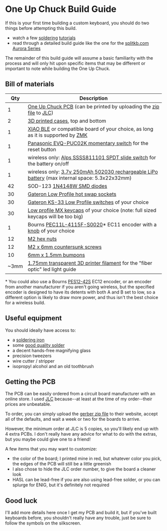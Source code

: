 # One Up Chuck Build Guide

If this is your first time building a custom keyboard,
you should do two things before attempting this build.

- watch a few [soldering][how-to-solder] [tutorials][soldering101]
- read through a detailed build guide like
  the one for the [splitkb.com Aurora Series][splitkb-build-guide]

The remainder of this build guide will assume a basic familiarity with the process
and will only hit upon specific items that may be different or important to note while
building the One Up Chuck.

## Bill of materials

| Qty  | Description                                                                                              |
| ---- | -------------------------------------------------------------------------------------------------------- |
| 1    | [One Up Chuck PCB][pcb] (can be printed by uploading the [zip file][gerber] to [JLC][jlcpcb])            |
| 2    | [3D printed cases][case], top and bottom                                                                 |
| 1    | [XIAO BLE][xiao] or compatible board of your choice, as long as it is supported by [ZMK][zmk-xiao]       |
| 1    | [Panasonic EVQ-PUC02K momentary switch][reset] for the reset button                                      |
| 1    | wireless only: [Alps SSSS811101 SPDT slide switch][power] for the battery on/off                         |
| 1    | wireless only: [3.7v 250mAh 502030 rechargeable LiPo battery][battery] (max internal space: 5.3x22x32mm) |
| 42   | SOD-123 [1N4148W SMD diodes][sod123]                                                                     |
| 30   | [Gateron Low Profile hot swap sockets][sockets]                                                          |
| 30   | [Gateron KS-33 Low Profile switches][switches] of your choice                                            |
| 30   | [Low profile MX keycaps][keycaps] of your choice (note: full sized keycaps will be too big)              |
| 1    | Bourns [PEC11L-4115F-S0020][encoder]\* EC11 encoder with a [knob][case] of your choice                   |
| 12   | [M2 hex nuts][hexnuts]                                                                                   |
| 12   | [M2 x 6mm countersunk screws][screws]                                                                    |
| 10   | [6mm x 1.5mm bumpons][bumpons]                                                                           |
| ~3mm | [1.75mm transparent 3D printer filament][filament] for the "fiber optic" led light guide                 |

\* You could also use a Bourns [PES12-42S][smallencoder] EC12 encoder,
or an encoder from another manufacturer if you aren't going wireless,
but the specified encoder is designed to have its detents with both A and B set to low,
so a different option is likely to draw more power,
and thus isn't the best choice for a wireless build.

## Useful equipment

You should ideally have access to:

- a [soldering iron][pinecil]
- some [good quality solder][kester]
- a decent hands-free magnifying glass
- precision tweezers
- wire cutter / stripper
- isopropyl alcohol and an old toothbrush

## Getting the PCB

The PCB can be easily ordered from a circuit board manufacturer with an online store.
I used [JLC][jlcpcb] because--at least at the time of my order--their prices are unbeatable.

To order, you can simply upload the [gerber zip file][gerber] to their website,
accept all of the defaults, and wait a week or two for the boards to arrive.

However, the minimum order at JLC is 5 copies, so you'll likely end up
with 4 extra PCBs. I don't really have any advice for what to do with
the extras, but you maybe could give one to a friend!

A few items that you may want to customize:

- the color of the board; I printed mine in red, but whatever color you pick, the edges of the PCB will still be a little greenish
- I also chose to hide the JLC order number, to give the board a cleaner look
- HASL can be lead-free if you are also using lead-free solder, or you can splurge for ENIG, but it's definitely not required

## Good luck

I'll add more details here once I get my PCB and build it,
but if you've built keyboards before,
you shouldn't really have any trouble,
just be sure to follow the symbols on the silkscreen.

[battery]: https://ydlbattery.com/products/3-7v-250mah-502030-lithium-polymer-ion-battery
[bumpons]: https://www.walmart.com/ip/Small-Door-Bumpers-Self-Adhesive-Clear-Rubber-Feet-Tiny-Bumpons-1-4-Diameter-X-1-16-Thick-100-Pack-u2026/2377364014
[case]: cases/
[encoder]: https://www.mouser.com/ProductDetail/Bourns/PEC11L-4115F-S0020?qs=gk21WLQFtgRAgrgJZfpkWw%3D%3D
[filament]: https://gizmodorks.com/nylon-filament-200-g-spool/
[gerber]: pcb/chuck-gerbers.zip
[hexnuts]: https://www.getfpv.com/m2-black-metal-hex-nut-set-of-8.html
[how-to-solder]: https://www.google.com/search?q=youtube+how+to+solder
[jlc3dp]: https://jlc3dp.com/
[jlcpcb]: https://jlcpcb.com/
[kester]: https://typeractive.xyz/products/kester-solder-wire-tube
[keycaps]: https://nuphy.com/collections/keycaps/products/numoji-nsa
[pcb]: pcb/
[pinecil]: https://typeractive.xyz/products/pinecil
[power]: https://typeractive.xyz/products/power-switch
[reset]: https://typeractive.xyz/products/reset-button
[rgbled]: https://github.com/caksoylar/zmk-rgbled-widget
[smallencoder]: https://www.mouser.com/ProductDetail/Bourns/PES12-42S-N0024?qs=9fn1gpisni7dJzyRXeQZlQ%3D%3D
[sockets]: https://www.gateron.com/products/gateron-low-profile-switch-hot-swap-pcb-socket
[sod123]: https://typeractive.xyz/products/smd-diodes
[soldering101]: https://www.google.com/search?q=youtube+soldering+101
[splitkb-build-guide]: https://docs.splitkb.com/product-guides/aurora-series/build-guide
[switches]: https://nuphy.com/collections/switches/products/nuphy-wisteria-t55-low-profile-switches
[xiao]: https://wiki.seeedstudio.com/XIAO_BLE/
[zmk]: https://zmk.dev/
[zmk-xiao]: https://zmk.dev/docs/hardware#seeed_xiao
[zmkdocs]: https://zmk.dev/docs
[zmkrepo]: https://zmk.dev/docs/user-setup
[zmkstudio]: https://zmk.studio/
[ergogen]: https://ergogen.xyz
[ergonautone]: https://ergonautkb.com/docs/keyboards/ergonaut-one/intro/
[klor]: https://github.com/GEIGEIGEIST/KLOR
[ohl]: LICENSE.txt
[screws]: https://monsterbolts.com/products/mach-phil-flat-a2-m2?variant=21222571802707
[firmware]: https://github.com/ctranstrum/chuck/tree/zmk
